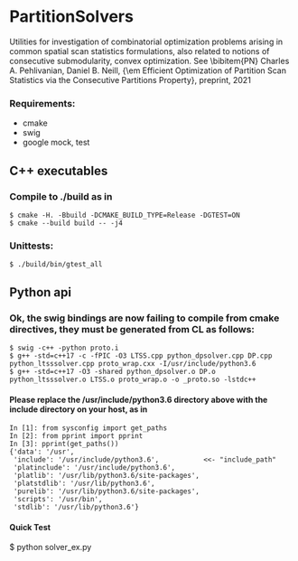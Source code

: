# PartitionSolvers
Utilities for investigation of combinatorial optimization problems arising in common spatial scan statistics formulations, also related to notions of consecutive submodularity, convex optimization. See \bibitem{PN} Charles A. Pehlivanian, Daniel B. Neill, {\em Efficient Optimization of Partition Scan Statistics via the Consecutive Partitions Property}, preprint, 2021 

### Requirements:
- cmake
- swig
- google mock, test

## C++ executables

### Compile to ./build as in 
```
$ cmake -H. -Bbuild -DCMAKE_BUILD_TYPE=Release -DGTEST=ON
$ cmake --build build -- -j4
```

### Unittests:
```
$ ./build/bin/gtest_all
```

## Python api

### Ok, the swig bindings are now failing to compile from cmake directives, they must be generated from CL as follows:
```
$ swig -c++ -python proto.i
$ g++ -std=c++17 -c -fPIC -O3 LTSS.cpp python_dpsolver.cpp DP.cpp python_ltsssolver.cpp proto_wrap.cxx -I/usr/include/python3.6
$ g++ -std=c++17 -O3 -shared python_dpsolver.o DP.o python_ltsssolver.o LTSS.o proto_wrap.o -o _proto.so -lstdc++
```
#### Please replace the /usr/include/python3.6 directory above with the include directory on your host, as in
```
In [1]: from sysconfig import get_paths                                                                                  
In [2]: from pprint import pprint                                                                                        
In [3]: pprint(get_paths())                                                                                                                
{'data': '/usr',
 'include': '/usr/include/python3.6',			<<- "include_path"
 'platinclude': '/usr/include/python3.6', 
 'platlib': '/usr/lib/python3.6/site-packages',
 'platstdlib': '/usr/lib/python3.6',
 'purelib': '/usr/lib/python3.6/site-packages',
 'scripts': '/usr/bin',
 'stdlib': '/usr/lib/python3.6'}
```

#### Quick Test
$ python solver_ex.py

